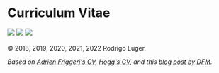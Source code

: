 <p align="center">
  <h1>Curriculum Vitae</h1>
  <a href="https://github.com/rodluger/cv/raw/master-pdf/luger_cv.pdf"><img src="https://img.shields.io/badge/cv-current-blue.svg"/></a>
  <a href="https://github.com/rodluger/cv/raw/master-pdf/luger_cv_academic.pdf"><img src="https://img.shields.io/badge/cv-academic-orange.svg"/></a>
  <a href="https://github.com/rodluger/cv/actions/workflows/generate.yml"><img src="https://github.com/rodluger/cv/actions/workflows/generate.yml/badge.svg"/></a>
  <br><br>
  &copy 2018, 2019, 2020, 2021, 2022 Rodrigo Luger.
</p>

_Based on [Adrien Friggeri's CV](https://www.latextemplates.com/template/friggeri-resume-cv), [Hogg's CV](https://github.com/davidwhogg/HoggCV), and this [blog post by DFM](https://dfm.io/posts/travis-latex)._
